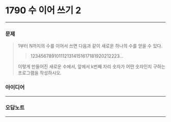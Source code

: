 # 1790 수 이어 쓰기 2
------------
### 문제

>1부터 N까지의 수를 이어서 쓰면 다음과 같이 새로운 하나의 수를 얻을 수 있다.
>
>>1234567891011121314151617181920212223...
>
>이렇게 만들어진 새로운 수에서, 앞에서 k번째 자리 숫자가 어떤 숫자인지 구하는 프로그램을 작성하시오.

### 아이디어 
----------

### 오답노트
----------